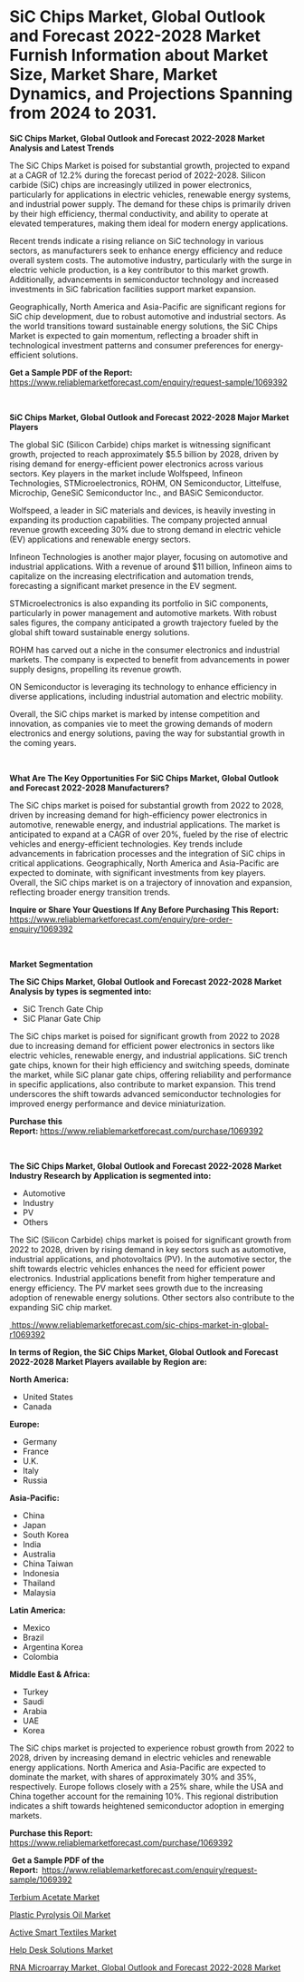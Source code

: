 <p><h1>SiC Chips Market, Global Outlook and Forecast 2022-2028 Market Furnish Information about Market Size, Market Share, Market Dynamics, and Projections Spanning from 2024 to 2031.</h1></p><p><strong>SiC Chips Market, Global Outlook and Forecast 2022-2028 Market Analysis and Latest Trends</strong></p>
<p><p>The SiC Chips Market is poised for substantial growth, projected to expand at a CAGR of 12.2% during the forecast period of 2022-2028. Silicon carbide (SiC) chips are increasingly utilized in power electronics, particularly for applications in electric vehicles, renewable energy systems, and industrial power supply. The demand for these chips is primarily driven by their high efficiency, thermal conductivity, and ability to operate at elevated temperatures, making them ideal for modern energy applications.</p><p>Recent trends indicate a rising reliance on SiC technology in various sectors, as manufacturers seek to enhance energy efficiency and reduce overall system costs. The automotive industry, particularly with the surge in electric vehicle production, is a key contributor to this market growth. Additionally, advancements in semiconductor technology and increased investments in SiC fabrication facilities support market expansion. </p><p>Geographically, North America and Asia-Pacific are significant regions for SiC chip development, due to robust automotive and industrial sectors. As the world transitions toward sustainable energy solutions, the SiC Chips Market is expected to gain momentum, reflecting a broader shift in technological investment patterns and consumer preferences for energy-efficient solutions.</p></p>
<p><strong>Get a Sample PDF of the Report:&nbsp;</strong> <a href="https://www.reliablemarketforecast.com/enquiry/request-sample/1069392">https://www.reliablemarketforecast.com/enquiry/request-sample/1069392</a></p>
<p>&nbsp;</p>
<p><strong>SiC Chips Market, Global Outlook and Forecast 2022-2028 Major Market Players</strong></p>
<p><p>The global SiC (Silicon Carbide) chips market is witnessing significant growth, projected to reach approximately $5.5 billion by 2028, driven by rising demand for energy-efficient power electronics across various sectors. Key players in the market include Wolfspeed, Infineon Technologies, STMicroelectronics, ROHM, ON Semiconductor, Littelfuse, Microchip, GeneSiC Semiconductor Inc., and BASiC Semiconductor.</p><p>Wolfspeed, a leader in SiC materials and devices, is heavily investing in expanding its production capabilities. The company projected annual revenue growth exceeding 30% due to strong demand in electric vehicle (EV) applications and renewable energy sectors. </p><p>Infineon Technologies is another major player, focusing on automotive and industrial applications. With a revenue of around $11 billion, Infineon aims to capitalize on the increasing electrification and automation trends, forecasting a significant market presence in the EV segment.</p><p>STMicroelectronics is also expanding its portfolio in SiC components, particularly in power management and automotive markets. With robust sales figures, the company anticipated a growth trajectory fueled by the global shift toward sustainable energy solutions.</p><p>ROHM has carved out a niche in the consumer electronics and industrial markets. The company is expected to benefit from advancements in power supply designs, propelling its revenue growth.</p><p>ON Semiconductor is leveraging its technology to enhance efficiency in diverse applications, including industrial automation and electric mobility. </p><p>Overall, the SiC chips market is marked by intense competition and innovation, as companies vie to meet the growing demands of modern electronics and energy solutions, paving the way for substantial growth in the coming years.</p></p>
<p>&nbsp;</p>
<p><strong>What Are The Key Opportunities For SiC Chips Market, Global Outlook and Forecast 2022-2028 Manufacturers?</strong></p>
<p><p>The SiC chips market is poised for substantial growth from 2022 to 2028, driven by increasing demand for high-efficiency power electronics in automotive, renewable energy, and industrial applications. The market is anticipated to expand at a CAGR of over 20%, fueled by the rise of electric vehicles and energy-efficient technologies. Key trends include advancements in fabrication processes and the integration of SiC chips in critical applications. Geographically, North America and Asia-Pacific are expected to dominate, with significant investments from key players. Overall, the SiC chips market is on a trajectory of innovation and expansion, reflecting broader energy transition trends.</p></p>
<p><strong>Inquire or Share Your Questions If Any Before Purchasing This Report:</strong> <a href="https://www.reliablemarketforecast.com/enquiry/pre-order-enquiry/1069392">https://www.reliablemarketforecast.com/enquiry/pre-order-enquiry/1069392</a></p>
<p>&nbsp;</p>
<p><strong>Market Segmentation</strong></p>
<p><strong>The SiC Chips Market, Global Outlook and Forecast 2022-2028 Market Analysis by types is segmented into:</strong></p>
<p><ul><li>SiC Trench Gate Chip</li><li>SiC Planar Gate Chip</li></ul></p>
<p><p>The SiC chips market is poised for significant growth from 2022 to 2028 due to increasing demand for efficient power electronics in sectors like electric vehicles, renewable energy, and industrial applications. SiC trench gate chips, known for their high efficiency and switching speeds, dominate the market, while SiC planar gate chips, offering reliability and performance in specific applications, also contribute to market expansion. This trend underscores the shift towards advanced semiconductor technologies for improved energy performance and device miniaturization.</p></p>
<p><strong>Purchase this Report:&nbsp;</strong><a href="https://www.reliablemarketforecast.com/purchase/1069392">https://www.reliablemarketforecast.com/purchase/1069392</a></p>
<p>&nbsp;</p>
<p><strong>The SiC Chips Market, Global Outlook and Forecast 2022-2028 Market Industry Research by Application is segmented into:</strong></p>
<p><ul><li>Automotive</li><li>Industry</li><li>PV</li><li>Others</li></ul></p>
<p><p>The SiC (Silicon Carbide) chips market is poised for significant growth from 2022 to 2028, driven by rising demand in key sectors such as automotive, industrial applications, and photovoltaics (PV). In the automotive sector, the shift towards electric vehicles enhances the need for efficient power electronics. Industrial applications benefit from higher temperature and energy efficiency. The PV market sees growth due to the increasing adoption of renewable energy solutions. Other sectors also contribute to the expanding SiC chip market.</p></p>
<p><a href="https://www.reliablemarketforecast.com/sic-chips-market-in-global-r1069392">&nbsp;https://www.reliablemarketforecast.com/sic-chips-market-in-global-r1069392</a></p>
<p><strong>In terms of Region, the SiC Chips Market, Global Outlook and Forecast 2022-2028 Market Players available by Region are:</strong></p>
<p>
    <p> <strong> North America: </strong>
        <ul>
            <li>United States</li>
            <li>Canada</li>
        </ul>
        </p> 
    <p> <strong> Europe: </strong>
        <ul>
            <li>Germany</li>
            <li>France</li>
            <li>U.K.</li>
            <li>Italy</li>
            <li>Russia</li>
        </ul>
        </p> 
    <p> <strong> Asia-Pacific: </strong>
        <ul>
            <li>China</li>
            <li>Japan</li>
            <li>South Korea</li>
            <li>India</li>
            <li>Australia</li>
            <li>China Taiwan</li>
            <li>Indonesia</li>
            <li>Thailand</li>
            <li>Malaysia</li>
        </ul>
        </p> 
    <p> <strong> Latin America: </strong>
        <ul>
            <li>Mexico</li>
            <li>Brazil</li>
            <li>Argentina Korea</li>
            <li>Colombia</li>
        </ul>
        </p> 
    <p> <strong> Middle East & Africa: </strong>
        <ul>
            <li>Turkey</li>
            <li>Saudi</li>
            <li>Arabia</li>
            <li>UAE</li>
            <li>Korea</li>
        </ul>
    </p>
    </p>
<p><p>The SiC chips market is projected to experience robust growth from 2022 to 2028, driven by increasing demand in electric vehicles and renewable energy applications. North America and Asia-Pacific are expected to dominate the market, with shares of approximately 30% and 35%, respectively. Europe follows closely with a 25% share, while the USA and China together account for the remaining 10%. This regional distribution indicates a shift towards heightened semiconductor adoption in emerging markets.</p></p>
<p><strong>Purchase this Report: </strong><a href="https://www.reliablemarketforecast.com/purchase/1069392">https://www.reliablemarketforecast.com/purchase/1069392</a></p>
<p>&nbsp;<strong>Get a Sample PDF of the Report:&nbsp;&nbsp;</strong><a href="https://www.reliablemarketforecast.com/enquiry/request-sample/1069392">https://www.reliablemarketforecast.com/enquiry/request-sample/1069392</a></p>
<p><strong></strong></p>
<p><p><a href="https://issuu.com/reportprime-2/docs/terbium-acetate-market-size-2030.pp_490b8bc694bf84">Terbium Acetate Market</a></p><p><a href="https://medium.com/@m.muhlisin.sin_83756/the-global-plastic-pyrolysis-oil-market-is-a-dynamic-and-growing-industry-9bf46733879a">Plastic Pyrolysis Oil Market</a></p><p><a href="https://medium.com/@m.muhlisin.sin_83756/the-global-active-smart-textiles-market-is-expected-to-witness-a-compound-annual-growth-rate-6d286e3c1e6e">Active Smart Textiles Market</a></p><p><a href="https://www.linkedin.com/pulse/global-help-desk-solutions-market-analysis-trends-forecasts-wj1pf?trackingId=4ZYBIavIQzqGNeLh6Zst3Q%3D%3D">Help Desk Solutions Market</a></p><p><a href="https://github.com/RoccoManning/Market-Research-Report-List-6/blob/main/rna-microarray-market-global-outlook-and-forecast-2022-2028-market.md">RNA Microarray Market, Global Outlook and Forecast 2022-2028 Market</a></p></p>